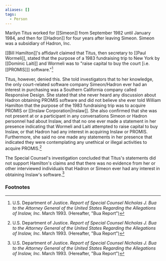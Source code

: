 ```yaml
---
aliases: []
tags:
  - Person
---
```

Marilyn Titus worked for [[Simeon]] from September 1982 until January 1984, and then for [[Hadron]] for four years after leaving Simeon. Simeon was a subsidiary of Hadron, Inc.

[[Bill Hamilton]]'s affidavit claimed that Titus, then secretary to [[Paul Wormeli]], stated that the purpose of a 1983 fundraising trip to New York by [[Dominic Laiti]] and Wormeli was to "raise capital to buy the court [i.e. [[PROMIS]]] software."[^1]

Titus, however, denied this. She told investigators that to her knowledge, the only court-related software company Simeon/Hadron ever had an interest in purchasing was a Southern California company called Responsive Design. She stated that she never heard any discussion about Hadron obtaining PROMIS software and did not believe she ever told William Hamilton that the purpose of the 1983 fundraising trip was to acquire PROMIS or [[Inslaw Corporation|Inslaw]]. She also confirmed that she was not present at or a participant in any conversations Simeon or Hadron personnel had about Inslaw, and that no one ever made a statement in her presence indicating that Wormeli and Laiti attempted to raise capital to buy Inslaw, or that Hadron had any interest in acquiring Inslaw or PROMIS. Furthermore, she said no one made any statements in her presence that indicated they were contemplating any unethical or illegal activities to acquire PROMIS.[^1]

The Special Counsel's investigation concluded that Titus's statements did not support Hamilton's claims and that there was no evidence from her or other interviewed individuals that Hadron or Simeon ever had any interest in obtaining Inslaw's software.[^1]

### Footnotes

[^1]: U.S. Department of Justice. *Report of Special Counsel Nicholas J. Bua to the Attorney General of the United States Regarding the Allegations of Inslaw, Inc.* March 1993. (Hereafter, "Bua Report")
